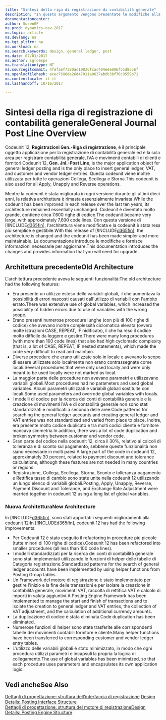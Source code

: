 ```yaml
---
title: "Sintesi della riga di registrazione di contabilità generale"
description: "In questo argomento vengono presentate le modifiche alla Codeunit 12, **Registrazioni Gen.-Riga di registrazione**, ovvero il principale oggetto applicazione per la registrazione di contabilità generale e la sola area per registrare contabilità generale, IVA e movimenti contabili di clienti e fornitori."
documentationcenter: 
author: SorenGP
ms.prod: dynamics-nav-2017
ms.topic: article
ms.devlang: na
ms.tgt_pltfrm: na
ms.workload: na
ms.search.keywords: design, general ledger, post
ms.date: 07/01/2017
ms.author: sgroespe
ms.translationtype: HT
ms.sourcegitcommit: 4fefaef7380ac10836fcac404eea006f55d8556f
ms.openlocfilehash: acec7686de26d47011a0637ab0b3bf70c8559b71
ms.contentlocale: it-it
ms.lasthandoff: 10/16/2017

---
```

# <a name="general-journal-post-line-overview"></a><span data-ttu-id="ef684-103">Sintesi della riga di registrazione di contabilità generale</span><span class="sxs-lookup"><span data-stu-id="ef684-103">General Journal Post Line Overview</span></span>
<span data-ttu-id="ef684-104">Codeunit 12, **Registrazioni Gen.-Riga di registrazione**, è il principale oggetto applicazione per la registrazione di contabilità generale ed è la sola area per registrare contabilità generale, IVA e movimenti contabili di clienti e fornitori.</span><span class="sxs-lookup"><span data-stu-id="ef684-104">Codeunit 12, **Gen. Jnl.-Post Line**, is the major application object for general ledger posting and is the only place to insert general ledger, VAT, and customer and vendor ledger entries.</span></span> <span data-ttu-id="ef684-105">Questa codeunit viene inoltre utilizzata per tutte le operazioni Collega, Scollega e Storna.</span><span class="sxs-lookup"><span data-stu-id="ef684-105">This codeunit is also used for all Apply, Unapply and Reverse operations.</span></span>  
  
<span data-ttu-id="ef684-106">Mentre la codeunit è stata migliorata in ogni versione durante gli ultimi dieci anni, la relativa architettura è rimasta essenzialmente invariata.</span><span class="sxs-lookup"><span data-stu-id="ef684-106">While the codeunit has been improved in each release over the last ten years, its architecture remained essentially unchanged.</span></span> <span data-ttu-id="ef684-107">Codeunit è diventato molto grande, contiene circa 7.600 righe di codice.</span><span class="sxs-lookup"><span data-stu-id="ef684-107">The codeunit became very large, with approximately 7,600 code lines.</span></span> <span data-ttu-id="ef684-108">Con questa versione di [!INCLUDE[d365fin](includes/d365fin_md.md)], l'architettura viene modificata e la codeunit è stata resa più semplice e gestibile.</span><span class="sxs-lookup"><span data-stu-id="ef684-108">With this release of [!INCLUDE[d365fin](includes/d365fin_md.md)], the architecture is changed and the codeunit has been made simpler and more maintainable.</span></span> <span data-ttu-id="ef684-109">La documentazione introduce le modifiche e fornisce informazioni necessarie per aggiornare.</span><span class="sxs-lookup"><span data-stu-id="ef684-109">This documentation introduces the changes and provides information that you will need for upgrade.</span></span>  
  
## <a name="old-architecture"></a><span data-ttu-id="ef684-110">Architettura precedente</span><span class="sxs-lookup"><span data-stu-id="ef684-110">Old Architecture</span></span>  
<span data-ttu-id="ef684-111">L'architettura precedente aveva le seguenti funzionalità:</span><span class="sxs-lookup"><span data-stu-id="ef684-111">The old architecture had the following features:</span></span>  
  
* <span data-ttu-id="ef684-112">Era presente un utilizzo esteso delle variabili globali, il che aumentava la possibilità di errori nascosti causati dall'utilizzo di variabili con l'ambito errato.</span><span class="sxs-lookup"><span data-stu-id="ef684-112">There was extensive use of global variables, which increased the possibility of hidden errors due to use of variables with the wrong scope.</span></span>  
* <span data-ttu-id="ef684-113">Erano presenti numerose procedure lunghe (con più di 100 righe di codice) che avevano inoltre complessità ciclomatica elevata (ovvero molte istruzioni CASE, REPEAT, IF nidificate), il che ha reso il codice molto difficile da leggere e gestire.</span><span class="sxs-lookup"><span data-stu-id="ef684-113">There were many long procedures (with more than 100 code lines) that also had high cyclomatic complexity (that is, a lot of CASE, REPEAT, IF nested statements), which made the code very difficult to read and maintain.</span></span>  
* <span data-ttu-id="ef684-114">Diverse procedure che erano utilizzate solo in locale e avevano lo scopo di essere utilizzate solo localmente non erano contrassegnate come locali.</span><span class="sxs-lookup"><span data-stu-id="ef684-114">Several procedures that were only used locally and were only meant to be used locally were not marked as local.</span></span>  
* <span data-ttu-id="ef684-115">La maggior parte delle procedure non avevano parametri e utilizzavano variabili globali.</span><span class="sxs-lookup"><span data-stu-id="ef684-115">Most procedures had no parameters and used global variables.</span></span> <span data-ttu-id="ef684-116">Alcuni parametri utilizzati e variabili globali sostituite con locali.</span><span class="sxs-lookup"><span data-stu-id="ef684-116">Some used parameters and overrode global variables with locals.</span></span>  
* <span data-ttu-id="ef684-117">I modelli di codice per la ricerca dei conti di contabilità generale e la creazione di movimenti IVA e di contabilità generale non sono stati standardizzati e modificati a seconda delle aree.</span><span class="sxs-lookup"><span data-stu-id="ef684-117">Code patterns for searching the general ledger accounts and creating general ledger and VAT entries was not standardized and varied from place to place.</span></span> <span data-ttu-id="ef684-118">Inoltre, era presente molto codice duplicato e tra molti codici cliente e fornitore mancava simmetria.</span><span class="sxs-lookup"><span data-stu-id="ef684-118">In addition, there was a lot of code duplication and broken symmetry between customer and vendor code.</span></span>  
* <span data-ttu-id="ef684-119">Gran parte del codice nella codeunit 12, circa il 30%, relativo ai calcoli di tolleranza e di sconto sul pagamento, sebbene queste funzionalità non siano necessarie in molti paesi.</span><span class="sxs-lookup"><span data-stu-id="ef684-119">A large part of the code in codeunit 12, approximately 30 percent, related to payment discount and tolerance calculations, although these features are not needed in many countries or regions.</span></span>  
* <span data-ttu-id="ef684-120">Registrazione, Collega, Scollega, Storna, Sconto e tolleranza pagamento e Rettifica tasso di cambio sono state unite nella codeunit 12 utilizzando un lungo elenco di variabili globali.</span><span class="sxs-lookup"><span data-stu-id="ef684-120">Posting, Apply, Unapply, Reverse, Payment Discount and Tolerance, and Exchange Rate Adjustment were married together in codeunit 12 using a long list of global variables.</span></span>  
  
### <a name="new-architecture"></a><span data-ttu-id="ef684-121">Nuova Architettura</span><span class="sxs-lookup"><span data-stu-id="ef684-121">New Architecture</span></span>  
<span data-ttu-id="ef684-122">In [!INCLUDE[d365fin](includes/d365fin_md.md)], sono stati apportati i seguenti miglioramenti alla codeunit 12:</span><span class="sxs-lookup"><span data-stu-id="ef684-122">In [!INCLUDE[d365fin](includes/d365fin_md.md)], codeunit 12 has had the following improvements:</span></span>  
  
* <span data-ttu-id="ef684-123">Per Codeunit 12 è stato eseguito il refactoring in procedure più piccole (tutte minori di 100 righe di codice).</span><span class="sxs-lookup"><span data-stu-id="ef684-123">Codeunit 12 has been refactored into smaller procedures (all less than 100 code lines).</span></span>  
* <span data-ttu-id="ef684-124">I modelli standardizzati per la ricerca dei conti di contabilità generale sono stati implementati utilizzando le funzioni di helper delle tabelle di Categoria registrazione.</span><span class="sxs-lookup"><span data-stu-id="ef684-124">Standardized patterns for the search of general ledger accounts have been implemented by using helper functions from Posting Group tables.</span></span>  
* <span data-ttu-id="ef684-125">Un Framework del motore di registrazione è stato implementato per gestire l'inizio e la fine delle transazioni e per isolare la creazione in contabilità generale, movimenti VAT, raccolta di rettifica VAT e calcolo di importi in valuta aggiuntivi.</span><span class="sxs-lookup"><span data-stu-id="ef684-125">A Posting Engine Framework has been implemented to manage the start and finish of transactions and to isolate the creation to general ledger and VAT entries, the collection of VAT adjustment, and the calculation of additional currency amounts.</span></span>  
* <span data-ttu-id="ef684-126">La duplicazione di codice è stata eliminata.</span><span class="sxs-lookup"><span data-stu-id="ef684-126">Code duplication has been eliminated.</span></span>  
* <span data-ttu-id="ef684-127">Numerose funzioni di helper sono state trasferite alle corrispondenti tabelle dei movimenti contabili fornitore e cliente.</span><span class="sxs-lookup"><span data-stu-id="ef684-127">Many helper functions have been transferred to corresponding customer and vendor ledger entry tables.</span></span>  
* <span data-ttu-id="ef684-128">L'utilizzo delle variabili globali è stato minimizzato, in modo che ogni procedura utilizzi parametri e incapsuli la propria la logica di collegamento.</span><span class="sxs-lookup"><span data-stu-id="ef684-128">The use of global variables has been minimized, so that each procedure uses parameters and encapsulates its own application logic.</span></span>  
  
## <a name="see-also"></a><span data-ttu-id="ef684-129">Vedi anche</span><span class="sxs-lookup"><span data-stu-id="ef684-129">See Also</span></span>  
<span data-ttu-id="ef684-130">[Dettagli di progettazione: struttura dell'interfaccia di registrazione](design-details-posting-interface-structure.md) </span><span class="sxs-lookup"><span data-stu-id="ef684-130">[Design Details: Posting Interface Structure](design-details-posting-interface-structure.md) </span></span>  
[<span data-ttu-id="ef684-131">Dettagli di progettazione: struttura del motore di registrazione</span><span class="sxs-lookup"><span data-stu-id="ef684-131">Design Details: Posting Engine Structure</span></span>](design-details-posting-engine-structure.md)

